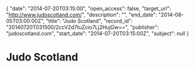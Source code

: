 {
  "date": "2014-07-20T03:15:00", 
  "open_access": false, 
  "target_url": "http://www.judoscotland.com/", 
  "description": "", 
  "end_date": "2014-08-05T03:00:00Z", 
  "title": "Judo Scotland", 
  "record_id": "20140720T031500/2ccV2d7tuZcio7Lj2HujGw==", 
  "publisher": "judoscotland.com", 
  "start_date": "2014-07-20T03:15:00Z", 
  "subject": null
}

# Judo Scotland

